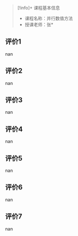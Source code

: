 >[!info]+ 课程基本信息
>
> - 课程名称：并行数值方法
> - 授课老师：张*

## 评价1

nan
## 评价2

nan
## 评价3

nan
## 评价4

nan
## 评价5

nan
## 评价6

nan
## 评价7

nan

